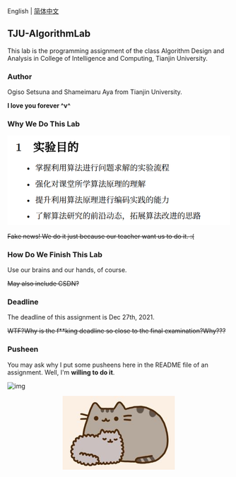 English | [简体中文](README_CN.md)

## TJU-AlgorithmLab

This lab is the programming assignment of the class Algorithm Design and Analysis in College of Intelligence and Computing, Tianjin University.

### Author

Ogiso Setsuna and Shameimaru Aya from Tianjin University.

**I love you forever \^v\^**

###  Why We Do This Lab

<div align="center">
<img src=.\G008\references\实验目的.png>  
</div>

~~Fake news! We do it just because our teacher want us to do it. :(~~

### How Do We Finish This Lab

Use our brains and our hands, of course.

~~May also include CSDN?~~

### Deadline

The deadline of this assignment is Dec 27th, 2021.

~~WTF?Why is the f**king deadline so close to the final examination?Why???~~

### Pusheen

You may ask why I put some pusheens here in the README file of an assignment. Well, I'm **willing to do it**.

![img](https://pusheen.com/wp-content/uploads/2021/04/Plant-Hero.jpg)

<div align="center">
<img src=.\G008\references\54067CF563B3890C5D3880EEE4D0B962.jpg>
</div>
